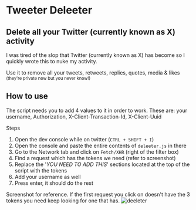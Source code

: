# Tweeter Deleeter

## Delete all your Twitter (currently known as X) activity
I was tired of the slop that Twitter (currently known as X) has become  so I quickly wrote this to nuke my activity. 

Use it to remove all your tweets, retweets, replies, quotes, media & likes <sup>(they're private now but you never know!) <sup> 

## How to use
The script needs you to add 4 values to it in order to work. These are: your username, Authorization, X-Client-Transaction-Id, X-Client-Uuid

Steps
 1. Open the dev console while on twitter (`CTRL + SHIFT + I`)
 2. Open the console and paste the entire contents of `deleeter.js` in there
 3. Go to the Network tab and click on `Fetch/XHR` (right of the filter box)
 4. Find a request which has the tokens we need (refer to screenshot)
 5. Replace the '*YOU NEED TO ADD THIS*' sections located at the top of the script with the tokens 
 6.  Add your username as well
 7. Press enter, it should do the rest

Screenshot for reference. If the first request you click on doesn't have the 3 tokens you need keep looking for one that has. 
![deeleter](https://github.com/user-attachments/assets/72a94186-704d-4c13-9715-d8658b650473)
